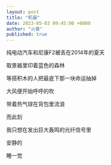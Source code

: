 ```yaml
---
layout: post
title: "机器"
date: 2023-05-03 09:45:00 +0800
author: "火兽"
published: true
---
```



纯电动汽车和尼康F2被丢在2014年的夏天

取景器里印着蓝色的森林

等搭积木的人把最底下那一块命运抽掉

大风便开始呼呼的吹

带着热气球在背包里流浪

而此刻

我只想在发出巨大轰鸣的光纤信号里

安静的

睡一觉
